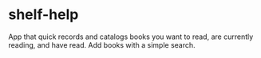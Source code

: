 # shelf-help
App that quick records and catalogs  books you want to read, are currently reading, and have read. Add books with a simple search. 
